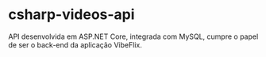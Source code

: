 # csharp-videos-api
API desenvolvida em ASP.NET Core, integrada com MySQL, cumpre o papel de ser o back-end da aplicação VibeFlix.
